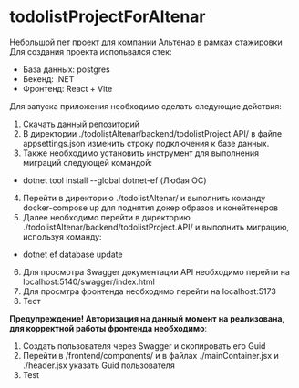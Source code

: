 # todolistProjectForAltenar
Небольшой пет проект для компании Альтенар в рамках стажировки
Для создания проекта испольвался стек: 
 - База данных: postgres
 - Бекенд: .NET
 - Фронтенд: React + Vite

Для запуска приложения необходимо сделать следующие действия:
1. Скачать данный репозиторий
2. В директории ./todolistAltenar/backend/todolistProject.API/ в файле appsettings.json изменить строку подключения к базе данных.
3. Также необходимо установить инструмент для выполнения миграций следующей командой:
 - dotnet tool install --global dotnet-ef (Любая ОС)
4. Перейти в директорию ./todolistAltenar/ и выполнить команду docker-compose up для поднятия докер образов и конейтенеров
5. Далее необходимо перейти в директорию ./todolistAltenar/backend/todolistProject.API/ и выполнить миграцию, используя команду:
 - dotnet ef database update
6. Для просмотра Swagger документации API необходимо перейти на localhost:5140/swagger/index.html
7. Для просмтра фронтенда необходимо перейти на localhost:5173
8. Тест

**Предупреждение! Авторизация на данный момент на реализована, для корректной работы фронтенда необходимо**:
1. Создать пользователя через Swagger и скопировать его Guid
2. Перейти в /frontend/components/ и в файлах ./mainContainer.jsx и ./header.jsx указать Guid пользователя
3. Test
